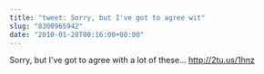 ```yaml
---
title: "tweet: Sorry, but I've got to agree wit"
slug: "8300965942"
date: "2010-01-28T00:16:00+00:00"
---
```

Sorry, but I've got to agree with a lot of these... http://2tu.us/1hnz